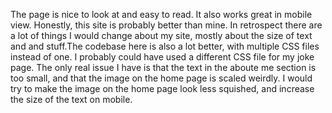 
The page is nice to look at and easy to read. It also works great in mobile view. Honestly, this site is probably better than mine. In retrospect there are a lot of things I would change about my site, mostly about the size of text and and stuff.The codebase here is also a lot better, with multiple CSS files instead of one. I probably could have used a different CSS file for my joke page. The only real issue I have is that the text in the aboute me section is too small, and that the image on the home page is scaled weirdly. I would try to make the image on the home page look less squished, and increase the size of the text on mobile.